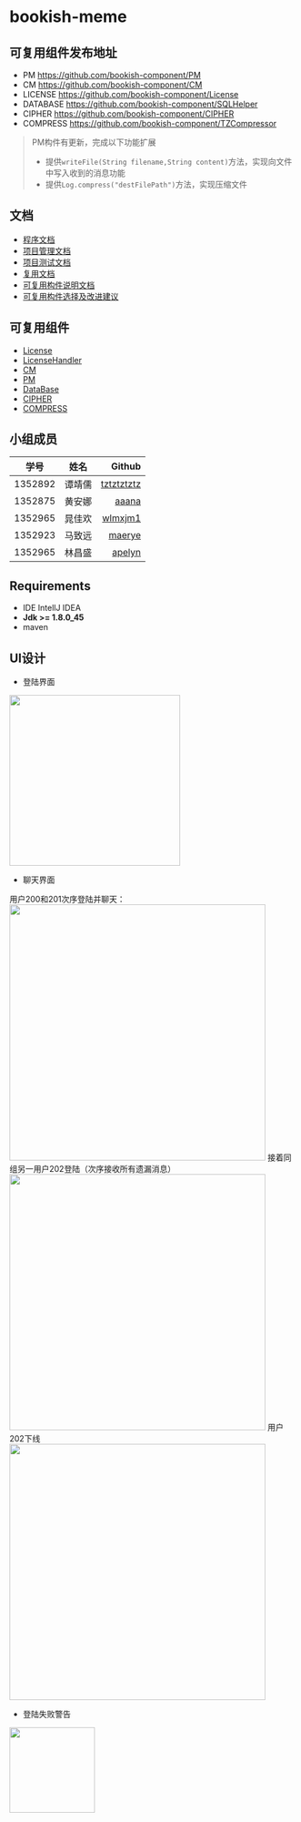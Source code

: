 # bookish-meme

## 可复用组件发布地址
- PM <https://github.com/bookish-component/PM>
- CM <https://github.com/bookish-component/CM>
- LICENSE <https://github.com/bookish-component/License>
- DATABASE <https://github.com/bookish-component/SQLHelper>
- CIPHER <https://github.com/bookish-component/CIPHER>
- COMPRESS <https://github.com/bookish-component/TZCompressor>

> PM构件有更新，完成以下功能扩展
> - 提供`writeFile(String filename,String content)`方法，实现向文件中写入收到的消息功能
> - 提供`Log.compress("destFilePath")`方法，实现压缩文件


## 文档
- [程序文档](https://github.com/tztztztztz/bookish-meme/tree/master/doc/项目文档/项目文档.md)
- [项目管理文档](https://github.com/tztztztztz/bookish-meme/tree/master/doc/项目管理文档/项目管理文档.md)
- [项目测试文档](https://github.com/tztztztztz/bookish-meme/tree/master/doc/测试文档/测试文档.md)
- [复用文档](https://github.com/tztztztztz/bookish-meme/blob/master/doc/复用文档/复用文档.md)
- [可复用构件说明文档](https://github.com/tztztztztz/bookish-meme/tree/master/doc/可复用构件说明文档)
- [可复用构件选择及改进建议](https://github.com/tztztztztz/bookish-meme/blob/master/doc/可复用构件选择及改进建议/可复用构件选择及改进建议.md)


## 可复用组件
  - [License](https://github.com/tztztztztz/bookish-meme/tree/master/tzlicense)
  - [LicenseHandler](https://github.com/tztztztztz/bookish-meme/tree/master/license-handler)
  - [CM](https://github.com/tztztztztz/bookish-meme/tree/master/cm)
  - [PM](https://github.com/tztztztztz/bookish-meme/tree/master/pm)
  - [DataBase](https://github.com/bookish-component/SQLHelper)
  - [CIPHER](https://github.com/bookish-component/CIPHER)
  - [COMPRESS](https://github.com/tztztztztz/bookish-meme/tree/master/compress)


## 小组成员

| 学号 | 姓名 | Github |
| -----|:----:| ----:|
| 1352892    | 谭靖儒    | [tztztztztz](https://github.com/tztztztztz) |
| 1352875    | 黄安娜    | [aaana](https://github.com/aaana)           |
| 1352965    | 晁佳欢    | [wlmxjm1](https://github.com/wlmxjm1)       |
| 1352923    | 马致远    | [maerye](https://github.com/maerye)         |
| 1352965    | 林昌盛    | [apelyn](https://github.com/apelyn)         |


## Requirements

- IDE IntellJ IDEA
- **Jdk >= 1.8.0_45**
- maven

## UI设计
- 登陆界面 
     
<img src= "https://raw.githubusercontent.com/tztztztztz/bookish-meme/master/doc/img/login.png" height=300>

- 聊天界面    

用户200和201次序登陆并聊天：
<img src= "https://raw.githubusercontent.com/tztztztztz/bookish-meme/master/doc/img/chatting.png" height=450>
接着同组另一用户202登陆（次序接收所有遗漏消息）
<img src= "https://raw.githubusercontent.com/tztztztztz/bookish-meme/master/doc/img/chatpic.png" height=450>
用户202下线
<img src= "https://raw.githubusercontent.com/tztztztztz/bookish-meme/master/doc/img/chatpic2.png" height=450>   

- 登陆失败警告
     
<img src= "https://raw.githubusercontent.com/tztztztztz/bookish-meme/master/doc/img/loginfail.png" height=150>


